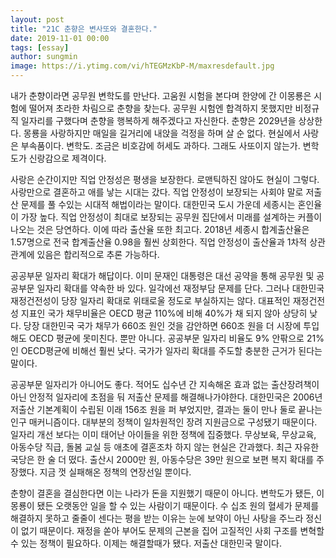 ```yaml
---
layout: post
title: "21C 춘향은 변사또와 결혼한다."
date: 2019-11-01 00:00
tags: [essay]
author: sungmin
image: https://i.ytimg.com/vi/hTEGMzKbP-M/maxresdefault.jpg
---
```


내가 춘향이라면 공무원 변학도를 만난다. 고움원 시험을 본다며 한양에 간 이몽룡은 시험에 떨어져 초라한 차림으로 춘향을 찾는다. 공무원 시험엔 합격하지 못했지만 비정규직 일자리를 구했다며 춘향을 행복하게 해주겠다고 자신한다. 춘향은 2029년을 상상한다. 몽룡을 사랑하지만 매일을 길거리에 내앉을 걱정을 하며 살 순 없다. 현실에서 사랑은 부속품이다. 변학도. 조금은 비호감에 허세도 과하다. 그래도 사또이지 않는가. 변학도가 신랑감으로 제격이다.

사랑은 순간이지만 직업 안정성은 평생을 보장한다. 로맨틱하진 않아도 현실이 그렇다. 사랑만으로 결혼하고 애를 낳는 시대는 갔다. 직업 안정성이 보장되는 사회야 말로 저출산 문제를 풀 수있는 시대적 해법이라는 말이다. 대한민국 도시 가운데 세종시는 혼인율이 가장 높다. 직업 안정성이 최대로 보장되는 공무원 집단에서 미래를 설계하는 커플이 나오는 것은 당연하다. 이에 따라 출산율 또한 최고다. 2018년 세종시 합계출산율은 1.57명으로 전국 합계출산율 0.98을 훨씬 상회한다. 직업 안정성이 출산율과 1차적 상관관계에 있음은 합리적으로 추론 가능하다.

공공부문 일자리 확대가 해답이다. 이미 문재인 대통령은 대선 공약을 통해 공무원 및 공공부문 일자리 확대를 약속한 바 있다. 일각에선 재정부담 문제를 단다. 그러나 대한민국 재정건전성이 당장 일자리 확대로 위태로울 정도로 부실하지는 않다. 대표적인 재정건전성 지표인 국가 채무비율은 OECD 평균 110%에 비해 40%가 채 되지 않아 상당히 낮다. 당장 대한민국 국가 채무가 660조 원인 것을 감안하면 660조 원을 더 시장에 투입해도 OECD 평균에 못미친다. 뿐만 아니다. 공공부문 일자리 비율도 9% 안팎으로 21%인 OECD평균에 비해선 훨씬 낮다. 국가가 일자리 확대를 주도할 충분한 근거가 된다는 말이다.

공공부문 일자리가 아니어도 좋다. 적어도 십수년 간 지속해온 효과 없는 출산장려책이 아닌 안정적 일자리에 초점을 둬 저출산 문제를 해결해나가야한다. 대한민국은 2006년 저출산 기본계획이 수립된 이래 156조 원을 퍼 부었지만, 결과는 둘이 만나 둘로 끝나는 인구 매커니즘이다. 대부분의 정책이 일차원적인 장려 지원금으로 구성됐기 때문이다. 일자리 개선 보다는 이미 태어난 아이들을 위한 정책에 집중했다. 무상보육, 무상교육, 아동수당 직급, 돌봄 교실 등 애초에 결혼조차 하지 않는 현실은 간과했다. 최근 자유한국당은 한 술 더 떴다. 출산시 2000만 원, 아동수당은 39만 원으로 보편 복지 확대를 주장했다. 지금 껏 실패해온 정책의 연장선일 뿐이다.

춘향이 결혼을 결심한다면 이는 나라가 돈을 지원했기 때문이 아니다. 변학도가 됐든, 이몽룡이 됐든 오랫동안 일을 할 수 있는 사람이기 때문이다. 수 십조 원의 혈세가 문제를 해결하지 못하고 줄줄이 센다는 평을 받는 이유는 눈에 보약이 아닌 사탕을 주느라 정신이 없기 때문이다. 재정을 쏟아 부어도 문제의 근본을 집어 고질적인 사회 구조를 변혁할 수 있는 정책이 필요하다. 이제는 해결할때가 됐다. 저출산 대한민국 말이다.